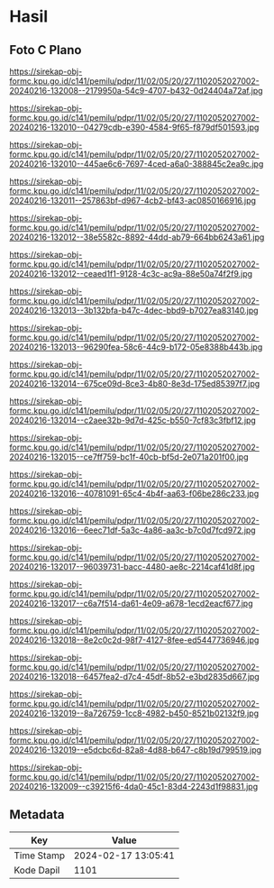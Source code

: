 # Hasil

## Foto C Plano

https://sirekap-obj-formc.kpu.go.id/c141/pemilu/pdpr/11/02/05/20/27/1102052027002-20240216-132008--2179950a-54c9-4707-b432-0d24404a72af.jpg

https://sirekap-obj-formc.kpu.go.id/c141/pemilu/pdpr/11/02/05/20/27/1102052027002-20240216-132010--04279cdb-e390-4584-9f65-f879df501593.jpg

https://sirekap-obj-formc.kpu.go.id/c141/pemilu/pdpr/11/02/05/20/27/1102052027002-20240216-132010--445ae6c6-7697-4ced-a6a0-388845c2ea9c.jpg

https://sirekap-obj-formc.kpu.go.id/c141/pemilu/pdpr/11/02/05/20/27/1102052027002-20240216-132011--257863bf-d967-4cb2-bf43-ac0850166916.jpg

https://sirekap-obj-formc.kpu.go.id/c141/pemilu/pdpr/11/02/05/20/27/1102052027002-20240216-132012--38e5582c-8892-44dd-ab79-664bb6243a61.jpg

https://sirekap-obj-formc.kpu.go.id/c141/pemilu/pdpr/11/02/05/20/27/1102052027002-20240216-132012--ceaed1f1-9128-4c3c-ac9a-88e50a74f2f9.jpg

https://sirekap-obj-formc.kpu.go.id/c141/pemilu/pdpr/11/02/05/20/27/1102052027002-20240216-132013--3b132bfa-b47c-4dec-bbd9-b7027ea83140.jpg

https://sirekap-obj-formc.kpu.go.id/c141/pemilu/pdpr/11/02/05/20/27/1102052027002-20240216-132013--96290fea-58c6-44c9-b172-05e8388b443b.jpg

https://sirekap-obj-formc.kpu.go.id/c141/pemilu/pdpr/11/02/05/20/27/1102052027002-20240216-132014--675ce09d-8ce3-4b80-8e3d-175ed85397f7.jpg

https://sirekap-obj-formc.kpu.go.id/c141/pemilu/pdpr/11/02/05/20/27/1102052027002-20240216-132014--c2aee32b-9d7d-425c-b550-7cf83c3fbf12.jpg

https://sirekap-obj-formc.kpu.go.id/c141/pemilu/pdpr/11/02/05/20/27/1102052027002-20240216-132015--ce7ff759-bc1f-40cb-bf5d-2e071a201f00.jpg

https://sirekap-obj-formc.kpu.go.id/c141/pemilu/pdpr/11/02/05/20/27/1102052027002-20240216-132016--40781091-65c4-4b4f-aa63-f06be286c233.jpg

https://sirekap-obj-formc.kpu.go.id/c141/pemilu/pdpr/11/02/05/20/27/1102052027002-20240216-132016--6eec71df-5a3c-4a86-aa3c-b7c0d7fcd972.jpg

https://sirekap-obj-formc.kpu.go.id/c141/pemilu/pdpr/11/02/05/20/27/1102052027002-20240216-132017--96039731-bacc-4480-ae8c-2214caf41d8f.jpg

https://sirekap-obj-formc.kpu.go.id/c141/pemilu/pdpr/11/02/05/20/27/1102052027002-20240216-132017--c6a7f514-da61-4e09-a678-1ecd2eacf677.jpg

https://sirekap-obj-formc.kpu.go.id/c141/pemilu/pdpr/11/02/05/20/27/1102052027002-20240216-132018--8e2c0c2d-98f7-4127-8fee-ed5447736946.jpg

https://sirekap-obj-formc.kpu.go.id/c141/pemilu/pdpr/11/02/05/20/27/1102052027002-20240216-132018--6457fea2-d7c4-45df-8b52-e3bd2835d667.jpg

https://sirekap-obj-formc.kpu.go.id/c141/pemilu/pdpr/11/02/05/20/27/1102052027002-20240216-132019--8a726759-1cc8-4982-b450-8521b02132f9.jpg

https://sirekap-obj-formc.kpu.go.id/c141/pemilu/pdpr/11/02/05/20/27/1102052027002-20240216-132019--e5dcbc6d-82a8-4d88-b647-c8b19d799519.jpg

https://sirekap-obj-formc.kpu.go.id/c141/pemilu/pdpr/11/02/05/20/27/1102052027002-20240216-132009--c39215f6-4da0-45c1-83d4-2243d1f98831.jpg


## Metadata

| Key        | Value               |
| ---------- | ------------------- |
| Time Stamp | 2024-02-17 13:05:41 |
| Kode Dapil | 1101                |




